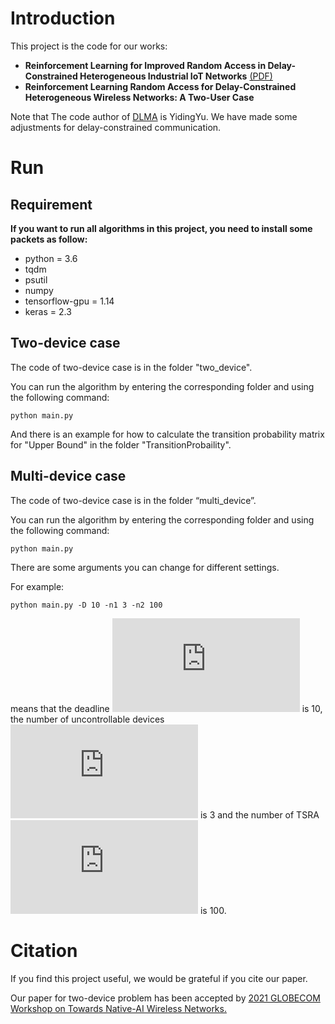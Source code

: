 # Introduction
This project is the code for our works:
 - **Reinforcement Learning for Improved Random   Access in Delay-Constrained Heterogeneous  Industrial IoT Networks** [(PDF)](https://leideng.github.io/paper/R.learning.for.dc.heterogeneous.networks.GCW.2021.pdf)
 - **Reinforcement Learning Random Access for Delay-Constrained Heterogeneous Wireless Networks: A Two-User Case**

Note that The code author of [DLMA](https://github.com/YidingYu/DLMA) is YidingYu.  We have made some adjustments for delay-constrained communication.
# Run
## Requirement
**If you want to run all algorithms in this project, you need to install some packets as follow:**
- python = 3.6  
- tqdm  
- psutil
- numpy
- tensorflow-gpu = 1.14  
- keras = 2.3

## Two-device case

The code of two-device case is in the folder "two_device".

You can run the algorithm by entering the corresponding folder and using the following command:

``
python main.py
``

And there is an example for how to calculate the transition probability matrix for "Upper Bound" in the folder "TransitionProbaility".

## Multi-device case

The code of two-device case is in the folder “multi_device”.

You can run the algorithm by entering the corresponding folder and using the following command:

``
python main.py
``

There are some arguments you can change for different settings.

For example:

``
python main.py -D 10 -n1 3 -n2 100
``

means that the deadline ![](http://latex.codecogs.com/svg.latex?D) is 10, the  number of uncontrollable devices ![](http://latex.codecogs.com/svg.latex?N_1) is 3 and the number of TSRA ![](http://latex.codecogs.com/svg.latex?N_2) is 100.

# Citation
If you find this project useful, we would be grateful if you cite our paper.

Our paper for two-device problem has been accepted by [2021 GLOBECOM Workshop on Towards Native-AI Wireless Networks.](https://globecom2021.ieee-globecom.org/workshop/ws-16-workshop-towards-native-ai-wireless-networks/program)

